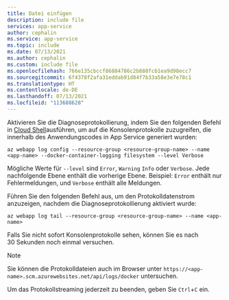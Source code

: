 ```yaml
---
title: Datei einfügen
description: include file
services: app-service
author: cephalin
ms.service: app-service
ms.topic: include
ms.date: 07/13/2021
ms.author: cephalin
ms.custom: include file
ms.openlocfilehash: 766e135cbccf86884786c2b888fcb1ea9d98ecc7
ms.sourcegitcommit: 6f4378f2afa31eddab91d84f7b33a58e3e7e78c1
ms.translationtype: HT
ms.contentlocale: de-DE
ms.lasthandoff: 07/13/2021
ms.locfileid: "113688628"
---
```

Aktivieren Sie die Diagnoseprotokollierung, indem Sie den folgenden Befehl in [Cloud Shell](https://shell.azure.com)ausführen, um auf die Konsolenprotokolle zuzugreifen, die innerhalb des Anwendungscodes in App Service generiert wurden:

```azurecli-interactive
az webapp log config --resource-group <resource-group-name> --name <app-name> --docker-container-logging filesystem --level Verbose
```

Mögliche Werte für `--level` sind `Error`, `Warning` `Info` oder `Verbose`. Jede nachfolgende Ebene enthält die vorherige Ebene. Beispiel: `Error` enthält nur Fehlermeldungen, und `Verbose` enthält alle Meldungen.

Führen Sie den folgenden Befehl aus, um den Protokolldatenstrom anzuzeigen, nachdem die Diagnoseprotokollierung aktiviert wurde:

```azurecli-interactive
az webapp log tail --resource-group <resource-group-name> --name <app-name>
```

Falls Sie nicht sofort Konsolenprotokolle sehen, können Sie es nach 30 Sekunden noch einmal versuchen.

> [!NOTE]
> Sie können die Protokolldateien auch im Browser unter `https://<app-name>.scm.azurewebsites.net/api/logs/docker` untersuchen.

Um das Protokollstreaming jederzeit zu beenden, geben Sie `Ctrl`+`C` ein.
